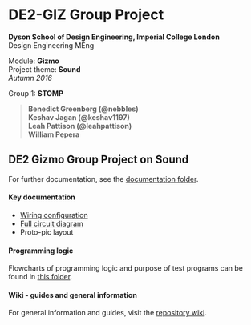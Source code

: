 # DE2-GIZ Group Project

**Dyson School of Design Engineering, Imperial College London**  
Design Engineering MEng  

Module: **Gizmo**  
Project theme: **Sound**  
*Autumn 2016*  

Group 1: **STOMP**
> **Benedict Greenberg (@nebbles)  
> Keshav Jagan (@keshav1197)  
> Leah Pattison (@leahpattison)  
> William Pepera**

## DE2 Gizmo Group Project on Sound

For further documentation, see the [documentation folder](/documentation/).

#### Key documentation
  + [Wiring configuration](/documentation/wiring.md)
  + [Full circuit diagram](/documentation/circuit_diagrams/complete_circuit.png)
  + Proto-pic layout
  
#### Programming logic
Flowcharts of programming logic and purpose of test programs can be found in [this folder](/documentation/programlogic/).

#### Wiki - guides and general information
For general information and guides, visit the [repository wiki](https://github.com/nebbles/de2-gizmo-sound/wiki).
